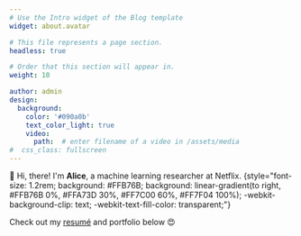 ```yaml
---
# Use the Intro widget of the Blog template
widget: about.avatar

# This file represents a page section.
headless: true

# Order that this section will appear in.
weight: 10

author: admin
design:
  background:
    color: '#090a0b'
    text_color_light: true
    video:
      path:  # enter filename of a video in /assets/media
#  css_class: fullscreen
---
```


👋 Hi, there! I'm **Alice**, a machine learning researcher at Netflix.
{style="font-size: 1.2rem; background: #FFB76B; background: linear-gradient(to right, #FFB76B 0%, #FFA73D 30%, #FF7C00 60%, #FF7F04 100%); -webkit-background-clip: text; -webkit-text-fill-color: transparent;"}

Check out my [resumé](/about/) and portfolio below 😍
